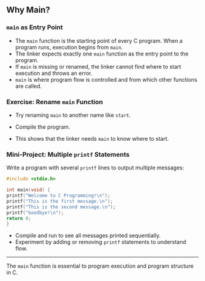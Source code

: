 ## Why Main?

### `main` as Entry Point

- The `main` function is the starting point of every C program. When a program runs, execution begins from `main`.
- The linker expects exactly one `main` function as the entry point to the program.
- If `main` is missing or renamed, the linker cannot find where to start execution and throws an error.
- `main` is where program flow is controlled and from which other functions are called.

### Exercise: Rename `main` Function

- Try renaming `main` to another name like `start`.
- Compile the program.

- This shows that the linker needs `main` to know where to start.

### Mini-Project: Multiple `printf` Statements

Write a program with several `printf` lines to output multiple messages:

```c
#include <stdio.h>

int main(void) {
printf("Welcome to C Programming!\n");
printf("This is the first message.\n");
printf("This is the second message.\n");
printf("Goodbye!\n");
return 0;
}
```

- Compile and run to see all messages printed sequentially.
- Experiment by adding or removing `printf` statements to understand flow.

---

The `main` function is essential to program execution and program structure in C.
